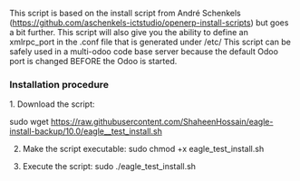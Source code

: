 This script is based on the install script from André Schenkels (https://github.com/aschenkels-ictstudio/openerp-install-scripts)
but goes a bit further. This script will also give you the ability to define an xmlrpc_port in the .conf file that is generated under /etc/
This script can be safely used in a multi-odoo code base server because the default Odoo port is changed BEFORE the Odoo is started.

<h3>Installation procedure</h3>
1. Download the script: 

sudo wget https://raw.githubusercontent.com/ShaheenHossain/eagle-install-backup/10.0/eagle__test_install.sh

2. Make the script executable:
sudo chmod +x eagle_test_install.sh

3. Execute the script:
sudo ./eagle_test_install.sh
```
